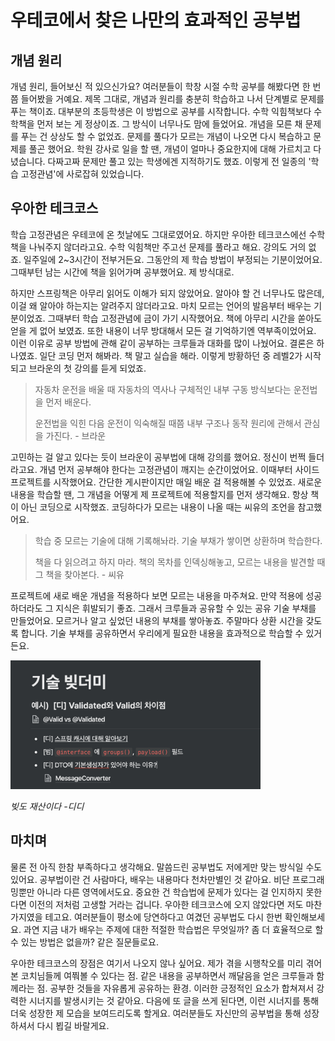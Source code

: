 # 우테코에서 찾은 나만의 효과적인 공부법
## 개념 원리

개념 원리, 들어보신 적 있으신가요? 여러분들이 학창 시절 수학 공부를 해봤다면 한 번쯤 들어봤을 거예요. 제목 그대로, 개념과 원리를 충분히 학습하고 나서 단계별로 문제를 푸는 책이죠. 대부분의 초등학생은 이 방법으로 공부를 시작합니다. 수학 익힘책보다 수학책을 먼저 보는 게 정상이죠. 그 방식이 너무나도 맘에 들었어요. 개념을 모른 채 문제를 푸는 건 상상도 할 수 없었죠. 문제를 풀다가 모르는 개념이 나오면 다시 복습하고 문제를 풀곤 했어요. 학원 강사로 일을 할 땐, 개념이 얼마나 중요한지에 대해 가르치고 다녔습니다. 다짜고짜 문제만 풀고 있는 학생에겐 지적하기도 했죠. 이렇게 전 일종의 '학습 고정관념'에 사로잡혀 있었습니다.

## 우아한 테크코스

학습 고정관념은 우테코에 온 첫날에도 그대로였어요. 하지만 우아한 테크코스에선 수학책을 나눠주지 않더라고요. 수학 익힘책만 주고선 문제를 풀라고 해요. 강의도 거의 없죠. 일주일에 2~3시간이 전부거든요.  그동안의 제 학습 방법이 부정되는 기분이었어요. 그때부턴 남는 시간에 책을 읽어가며 공부했어요. 제 방식대로.

하지만 스프링책은 아무리 읽어도 이해가 되지 않았어요. 알아야 할 건 너무나도 많은데, 이걸 왜 알아야 하는지는 알려주지 않더라고요. 마치 모르는 언어의 발음부터 배우는 기분이었죠. 그때부터 학습 고정관념에 금이 가기 시작했어요. 책에 아무리 시간을 쏟아도 얻을 게 없어 보였죠. 또한 내용이 너무 방대해서 모든 걸 기억하기엔 역부족이었어요. 이런 이유로 공부 방법에 관해 같이 공부하는 크루들과 대화를 많이 나눴어요. 결론은 하나였죠. 일단 코딩 먼저 해봐라. 책 말고 실습을 해라. 이렇게 방황하던 중 레벨2가 시작되고 브라운의 첫 강의를 듣게 되었죠.

> 자동차 운전을 배울 때 자동차의 역사나 구체적인 내부 구동 방식보다는 운전법을 먼저 배운다.
>
> 운전법을 익힌 다음 운전이 익숙해질 때쯤 내부 구조나 동작 원리에 관해서 관심을 가진다. - 브라운

고민하는 걸 알고 있다는 듯이 브라운이 공부법에 대해 강의를 했어요. 정신이 번쩍 들더라고요. 개념 먼저 공부해야 한다는 고정관념이 깨지는 순간이었어요. 이때부터 사이드 프로젝트를 시작했어요. 간단한 게시판이지만 매일 배운 걸 적용해볼 수 있었죠. 새로운 내용을 학습할 땐, 그 개념을 어떻게 제 프로젝트에 적용할지를 먼저 생각해요. 항상 책이 아닌 코딩으로 시작했죠. 코딩하다가 모르는 내용이 나올 때는 씨유의 조언을 참고했어요.

> 학습 중 모르는 기술에 대해 기록해놔라. 기술 부채가 쌓이면 상환하며 학습한다. 
>
> 책을 다 읽으려고 하지 마라. 책의 목차를 인덱싱해놓고, 모르는 내용을 발견할 때 그 책을 찾아본다. - 씨유

프로젝트에 새로 배운 개념을 적용하다 보면 모르는 내용을 마주쳐요. 만약 적용에 성공하더라도 그 지식은 휘발되기 좋죠. 그래서 크루들과 공유할 수 있는 공유 기술 부채를 만들었어요. 모르거나 알고 싶었던 내용의 부채를 쌓아놓죠. 주말마다 상환 시간을 갖도록 합니다. 기술 부채를 공유하면서 우리에게 필요한 내용을 효과적으로 학습할 수 있거든요.

<img src="https://github.com/fucct/woowa-writing-2/blob/master/image.png" width="400">

*빚도 재산이다 -디디*

## 마치며
물론 전 아직 한참 부족하다고 생각해요. 말씀드린 공부법도 저에게만 맞는 방식일 수도 있어요. 공부법이란 건 사람마다, 배우는 내용마다 천차만별인 것 같아요. 비단 프로그래밍뿐만 아니라 다른 영역에서도요. 중요한 건 학습법에 문제가 있다는 걸 인지하지 못한다면 이전의 저처럼 고생할 거라는 겁니다. 우아한 테크코스에 오지 않았다면 저도 마찬가지였을 테고요. 여러분들이 평소에 당연하다고 여겼던 공부법도 다시 한번 확인해보세요. 과연 지금 내가 배우는 주제에 대한 적절한 학습법은 무엇일까? 좀 더 효율적으로 할 수 있는 방법은 없을까? 같은 질문들로요.


우아한 테크코스의 장점은 여기서 나오지 않나 싶어요. 제가 겪을 시행착오를 미리 겪어본 코치님들께 여쭤볼 수 있다는 점. 같은 내용을 공부하면서 깨달음을 얻은 크루들과 함께라는 점. 공부한 것들을 자유롭게 공유하는 환경. 이러한 긍정적인 요소가 합쳐져서 강력한 시너지를 발생시키는 것 같아요. 다음에 또 글을 쓰게 된다면, 이런 시너지를 통해 더욱 성장한 제 모습을 보여드리도록 할게요. 여러분들도 자신만의 공부법을 통해 성장하셔서 다시 뵙길 바랄게요.
